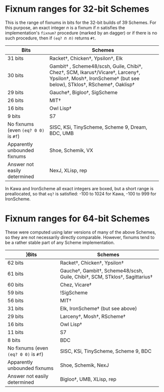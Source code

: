 # Fixnum ranges for 32-bit Schemes

This is the range of fixnums in bits for the 32-bit builds of 39 Schemes. 
For this purpose, an exact integer *n* is a fixnum if *n* satisfies
the implementation's `fixnum?` procedure (marked by an dagger)
or if there is no such procedure, then if `(eq? `*n*` `*n*`)` returns `#t`.

|Bits|Schemes|
|---|---|
|31 bits|Racket†, Chicken†, Ypsilon†, Elk|
|30 bits|Gambit† , Scheme48/scsh, Guile, Chibi†, Chez†, SCM, Ikarus†/Vicare†, Larceny†, Ypsilon†, Mosh†, IronScheme† (but see below), STklos†, RScheme†, Oaklisp†|
|29 bits|Gauche†, Bigloo†, SigScheme|
|26 bits|MIT†|
|16 bits|Owl Lisp†|
|9 bits|S7|
|No fixnums (even `(eq? 0 0)` is `#f`)|SISC, KSi, TinyScheme, Scheme 9, Dream, BDC, UMB|
|Apparently unbounded fixnums|Shoe, Schemik, VX|
|Answer not easily determined|NexJ, XLisp, rep|

In Kawa and IronScheme all exact integers are boxed, but a short range is preallocated, so that `eq?` is satisfied: -100 to 1024 for Kawa, -100 to 999 for IronScheme.

# Fixnum ranges for 64-bit Schemes

These were computed using later versions of many of the above Schemes, so they are not necessarily directly comparable.
However, fixnums tend to be a rather stable part of any Scheme implementation.

}Bits|Schemes|
|---|---|
|62 bits|Racket†, Chicken†, Ypsilon†|
|61 bits|Gauche†, Gambit†, Scheme48/scsh, Guile, Chibi†, SCM, STklos†, Sagittarius†|
|60 bits|Chez, Vicare†|
|59 bits|!SigScheme|
|56 bits|MIT†|
|31 bits|Elk, IronScheme† (but see above)|
|29 bits|Larceny†, Mosh†, RScheme†|
|16 bits|Owl Lisp†|
|11 bits|S7|
|8 bits|BDC|
|No fixnums (even `(eq? 0 0)` is `#f`)|SISC, KSi, TinyScheme, Scheme 9, BDC|
|Apparently unbounded fixnums|Shoe, Schemik, NexJ|
|Answer not easily determined|Bigloo†, UMB, XLisp, rep|
